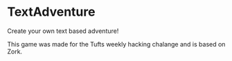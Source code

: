 TextAdventure
=============

Create your own text based adventure!

This game was made for the Tufts weekly hacking chalange and is based on Zork.